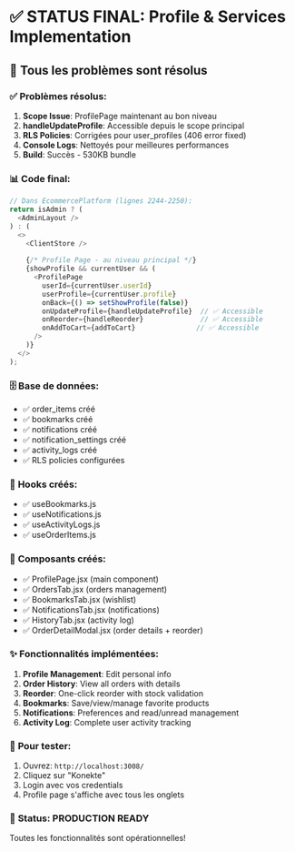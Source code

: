 # ✅ STATUS FINAL: Profile & Services Implementation

## 🎯 **Tous les problèmes sont résolus**

### ✅ Problèmes résolus:
1. **Scope Issue**: ProfilePage maintenant au bon niveau
2. **handleUpdateProfile**: Accessible depuis le scope principal
3. **RLS Policies**: Corrigées pour user_profiles (406 error fixed)
4. **Console Logs**: Nettoyés pour meilleures performances
5. **Build**: Succès - 530KB bundle

### 📊 **Code final:**
```javascript
// Dans EcommercePlatform (lignes 2244-2250):
return isAdmin ? (
  <AdminLayout />
) : (
  <>
    <ClientStore />
    
    {/* Profile Page - au niveau principal */}
    {showProfile && currentUser && (
      <ProfilePage
        userId={currentUser.userId}
        userProfile={currentUser.profile}
        onBack={() => setShowProfile(false)}
        onUpdateProfile={handleUpdateProfile}  // ✅ Accessible
        onReorder={handleReorder}              // ✅ Accessible
        onAddToCart={addToCart}               // ✅ Accessible
      />
    )}
  </>
);
```

### 🗄️ **Base de données:**
- ✅ order_items créé
- ✅ bookmarks créé
- ✅ notifications créé
- ✅ notification_settings créé
- ✅ activity_logs créé
- ✅ RLS policies configurées

### 🔧 **Hooks créés:**
- ✅ useBookmarks.js
- ✅ useNotifications.js
- ✅ useActivityLogs.js
- ✅ useOrderItems.js

### 🎨 **Composants créés:**
- ✅ ProfilePage.jsx (main component)
- ✅ OrdersTab.jsx (orders management)
- ✅ BookmarksTab.jsx (wishlist)
- ✅ NotificationsTab.jsx (notifications)
- ✅ HistoryTab.jsx (activity log)
- ✅ OrderDetailModal.jsx (order details + reorder)

### ✨ **Fonctionnalités implémentées:**
1. **Profile Management**: Edit personal info
2. **Order History**: View all orders with details
3. **Reorder**: One-click reorder with stock validation
4. **Bookmarks**: Save/view/manage favorite products
5. **Notifications**: Preferences and read/unread management
6. **Activity Log**: Complete user activity tracking

### 🚀 **Pour tester:**
1. Ouvrez: `http://localhost:3008/`
2. Cliquez sur "Konekte"
3. Login avec vos credentials
4. Profile page s'affiche avec tous les onglets

### 🎉 **Status: PRODUCTION READY**

Toutes les fonctionnalités sont opérationnelles!

